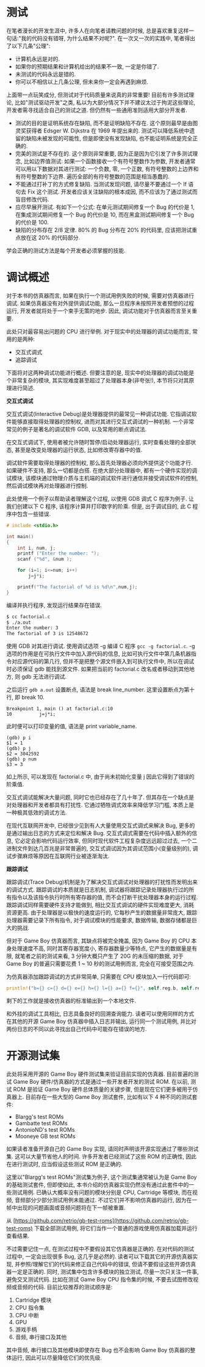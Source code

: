 # 测试

在笔者漫长的开发生涯中, 许多人在向笔者请教问题的时候, 总是喜欢重复这样一句话:"我的代码没有错呀, 为什么结果不对呢?". 在一次又一次的实践中, 笔者得出了以下几条"公理":

- 计算机永远是对的.
- 如果你的预期结果和计算机给出的结果不一致, 一定是你错了.
- 未测试的代码永远是错的.
- 你可以不相信以上几条公理, 但未来你一定会再遇到麻烦.

上面带一点玩笑成分, 但测试对于代码质量来说真的非常重要! 目前有许多测试理论, 比如"测试驱动开发"之类, 私以为大部分情况下并不建议太过于拘泥这些理论, 开发者需寻找适合自己的测试之道. 但仍然有一些通用准则适用大部分开发者.

- 测试的目的是证明系统存在缺陷, 而不是证明缺陷不存在. 这个原则最早是由图灵奖获得者 Edsger W. Dijkstra 在 1969 年提出来的. 测试可以降低系统中遗留的缺陷未被发现的可能性, 但是即使没有发现缺陷, 也不能证明系统是完全正确的.
- 完美的测试是不存在的. 这个原则非常重要, 因为正是因为它引发了许多测试理念, 比如边界值测试: 如果一个函数接收一个有符号整数作为参数, 开发者通常可以用以下数据对其进行测试: 一个负数, 零, 一个正数, 有符号整数的上边界和有符号整数的下边界. 遍历全部的有符号整数的范围是相当愚蠢的.
- 不能通过打补丁的方式修复缺陷. 当测试发现问题, 请尽量不要通过一个 If 语句去 Fix 这个测试. 开发者应该关注缺陷的根本成因, 而不应该为了通过测试而盲目修改代码.
- 应尽早展开测试. 有如下一个公式: 在单元测试期间修复一个 Bug 的代价是 1, 在集成测试期间修复一个 Bug 的代价是 10, 而在黑盒测试期间修复一个 Bug 的代价是 100.
- 缺陷的分布存在 2/8 定律. 80% 的 Bug 分布在 20% 的代码里, 应该把测试重点放在这 20% 的代码部分.

学会正确的测试方法是每个开发者必须掌握的技能.

# 调试概述

对于本书的仿真器而言, 如果在执行一个测试用例失败的时候, 需要对仿真器进行调试. 如果仿真器没有对外提供调试功能, 那么一旦程序未按照开发者预想的过程运行, 开发者就将处于一个束手无策的地步. 因此, 调试功能对于仿真器而言至关重要.

此处只对最容易出问题的 CPU 进行举例. 对于现实中的处理器的调试功能而言, 常用的是两种:

- 交互式调式
- 追踪调试

下面将对这两种调试功能进行概述. 但要注意的是, 现实中的处理器的调试功能是个非常复杂的模块, 其实现难度甚至超过了处理器本身(非夸张!), 本节将只对其原理进行简述.

**交互式调试**

交互式调试(Interactive Debug)是处理器提供的最常见一种调试功能. 它指调试软件能够直接取得处理器的控制权, 进而对其进行交互式调试的一种机制. 一个非常常见的例子是著名的调试软件 GDB, 以及常用的断点调试法.

在交互式调试下, 使用者被允许随时暂停/启动处理器运行, 实时查看处理的全部状态, 甚至是改变处理器的运行状态, 比如修改寄存器中的值.

调试软件需要取得处理器的控制权, 那么首先处理器必须向外提供这个功能才行. 如果硬件不支持, 那么一切都是白搭. 在绝大部分处理器中, 都有一个硬件实现的调试模块, 该模块通过物理介质与主机端的调试软件进行通信并接受调试软件的控制, 然后调试模块再对处理器进行控制.

此处使用一个例子以帮助读者理解这个过程, 以使用 GDB 调式 C 程序为例子. 让我们创建以下 C 程序, 该程序计算并打印数字的阶乘. 但是, 出于调试目的, 此 C 程序中包含一些错误.

```c
# include <stdio.h>

int main()
{
    int i, num, j;
    printf ("Enter the number: ");
    scanf ("%d", &num );

    for (i=1; i<=num; i++)
        j=j*i;

    printf("The factorial of %d is %d\n",num,j);
}
```

编译并执行程序, 发现运行结果存在错误.

```sh
$ cc factorial.c
$ ./a.out
Enter the number: 3
The factorial of 3 is 12548672
```

使用 GDB 对其进行调试. 使用调试选项 -g 编译 C 程序 `gcc -g factorial.c`. -g 选项的作用是在可执行文件中加入源代码的信息, 比如可执行文件中第几条机器指令对应源代码的第几行, 但并不是把整个源文件嵌入到可执行文件中, 所以在调试时必须保证 gdb 能找到源文件. 如果把当前的 factorial.c 改名或者移动到其他地方, 则 gdb 无法进行调试.

之后运行 `gdb a.out` 设置断点, 语法是 break line_number. 这里设置断点为第十行, 即 break 10.

```no-highlight
Breakpoint 1, main () at factorial.c:10
10          j=j*i;
```

此时便可以打印变量的值, 语法是 print variable_name.

```no-highlight
(gdb) p i
$1 = 1
(gdb) p j
$2 = 3042592
(gdb) p num
$3 = 3
```

如上所示, 可以发现在 factorial.c 中, 由于尚未初始化变量 j 因此它得到了错误的阶乘值.

交互式调试能解决大量问题, 同时它也已经存在了几十年了. 但其存在一个缺点是对处理器和开发者都具有打扰性. 它通过牺牲调式效率来降低学习门槛, 本质上是一种极其低效的调试方法.

在现代互联网开发中, 已经很少见到有人大量使用交互式调式来解决 Bug, 更多的是通过输出日志的方式来定位和解决 Bug. 交互式调式需要在代码中插入额外的信息, 它必定会影响代码运行效率, 但同时现代软件工程复杂度远远超过过去, 一个二进制文件到达几百兆是非常普遍的, 交互式调试因为其调试范围小(变量级别的), 调试步骤麻烦等原因在互联网行业被逐渐淘汰.

**跟踪调试**

跟踪调试(Trace Debug)机制是为了解决交互式调试对处理器的打扰性而发明出来的调试方式. 跟踪调试的本质就是日志机制, 调试器将跟踪记录处理器执行过的所有指令以及该指令执行时所有寄存器的值, 而不会打断干扰处理器本身的运行过程. 跟踪调试同样需要硬件支持才能做到, 相比交互式调试的硬件实现难度更大, 消耗资源更高. 由于处理器是以极快的速度运行的, 它每秒产生的数据量非常庞大, 跟踪处理器需要记录下所有指令, 对于调试模块的性能要求, 数据传输, 数据存储都是巨大的挑战.

但对于 Game Boy 仿真器而言, 其缺点将被完全掩盖, 因为 Game Boy 的 CPU 本身处理速度不高, 同时其寄存器宽度小, 寄存器数量少等特点, 它产生的数据量是有限, 就笔者之前的测试来看, 3 分钟大概只产生了 20G 的未压缩的数据, 对于 Game Boy 的普遍只需要花费 1 ~ 10 秒的测试用例而言, 完全在可接受范围之内.

为仿真器添加跟踪调试的方式非常简单, 只需要在 CPU 模块加入一行代码即可:

```rs
println!("b={} c={} d={} e={} h={} l={} a={} f={}", self.reg.b, self.reg.c, self.reg.d, self.reg.e, self.reg.h, self.reg.l, self.reg.a, self.reg.f)
```

剩下的工作就是接收仿真器的标准输出到一个本地文件.

和外挂的调试工具相比, 日志具备良好的回溯查询能力. 读者可以使用同样的方式在其他的开源 Game Boy 仿真器中插入日志并输出, 运行同一个测试用例, 并比对两份日志的不同以此寻找出自己代码中可能存在错误的地方.

# 开源测试集

此处将采用开源的 Game Boy 硬件测试集来验证目前实现的仿真器. 目前普遍的测试 Game Boy 硬件/仿真器的方式是通过一些开发者开发的测试 ROM. 在以前, 测试 ROM 是验证 Game Boy 硬件总体质量的关键步骤, 但是现在它们更多被用于仿真器上.
目前存在一些大型的 Game Boy 测试套件, 比如有以下 4 种不同的测试套件:

- Blargg's test ROMs
- Gambatte test ROMs
- AntonioND's test ROMs
- Mooneye GB test ROMs

如果读者准备开源自己的 Game Boy 实现, 请同时声明该开源实现通过了哪些测试集. 这可以大量节省他人的时间. 许多开发者已经测试了这些 ROM 的正确性, 因此在进行测试时, 应当假设这些测试 ROM 是正确的.

这里以"Blargg's test ROMs"测试集为例子, 这个测试集通常被认为是 Game Boy 的基础测试套件, 但即使如此, 本书介绍的仿真器实现仍然没有通过此套件中的一些测试用例. 已确认大概率没有问题的模块分别是 CPU, Cartridge 等模块, 而在视频, 音频部分少部分测试用例未能通过. 不过它们并不影响仿真器的运行, 因为在一帧中出现的问题画面或音频问题将在下一帧被重置.

从 [https://github.com/retrio/gb-test-roms](https://github.com/retrio/gb-test-roms) 下载全部测试用例, 将它们当作一个普通的游戏使用仿真器加载并运行查看结果.

不过需要记住一点, 在测试过程中不要假设其它仿真器是正确的. 在对代码的测试过程中, 一定会出现很多 Bug, 这几乎是必然的. 读者可以下载其它的开源仿真器实现, 并参照/理解它们的代码来修正自己代码中的错误, 但请不要假设这些开源仿真器一定是正确的. 同时, 测试集中包含许多模块的独立测试, 尽量一次只关注一件事, 避免交叉测试代码. 比如在测试 Game Boy CPU 指令集的时候, 不要去试图修改视频或音频的代码. 目前比较推荐的测试顺序是:

1. Cartridge 模块
2. CPU 指令集
3. CPU 中断
4. GPU
5. 游戏手柄
6. 音频, 串行接口及其他

其中音频, 串行接口及其他模块即使存在 Bug 也不会影响 Game Boy 仿真器的整体运行, 因此可以尽量降低它们的优先级.
